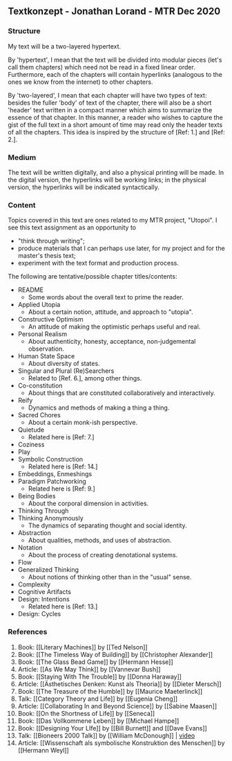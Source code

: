 
## Textkonzept - Jonathan Lorand - MTR Dec 2020

### Structure

My text will be a two-layered hypertext.

By 'hypertext', I mean that the text will be divided into modular pieces (let's call them chapters) which need not be read in a fixed linear order. Furthermore, each of the chapters will contain hyperlinks (analogous to the ones we know from the internet) to other chapters.

By 'two-layered', I mean that each chapter will have two types of text: besides the fuller 'body' of text of the chapter, there will also be a short 'header' text written in a compact manner which aims to summarize the essence of that chapter. In this manner, a reader who wishes to capture the gist of the full text in a short amount of time may read only the header texts of all the chapters. This idea is inspired by the structure of [Ref: 1.] and [Ref: 2.].  

### Medium

The text will be written digitally, and also a physical printing will be made.
In the digital version, the hyperlinks will be working links; in the physical version, the hyperlinks will be indicated syntactically.  

### Content

Topics covered in this text are ones related to my MTR project, "Utopoi". 
I see this text assignment as an opportunity to

* "think through writing";
* produce materials that I can perhaps use later, for my project and for the master's thesis text;
* experiment with the text format and production process.

The following are tentative/possible chapter titles/contents:

* README
	* Some words about the overall text to prime the reader. 
* Applied Utopia
	* About a certain notion, attitude, and approach to "utopia".
* Constructive Optimism
	* An attitude of making the optimistic perhaps useful and real. 
* Personal Realism
	* About authenticity, honesty, acceptance, non-judgemental observation. 
* Human State Space
	* About diversity of states. 
* Singular and Plural (Re)Searchers
	* Related to [Ref. 6.], among other things.
* Co-constitution
	* About things that are constituted collaboratively and interactively.  
* Reify
	* Dynamics and methods of making a thing a thing.
* Sacred Chores
	* About a certain monk-ish perspective.
* Quietude
	* Related here is [Ref: 7.]
* Coziness
* Play
* Symbolic Construction
	* Related here is [Ref: 14.]
* Embeddings, Enmeshings
* Paradigm Patchworking
	* Related here is [Ref: 9.]
* Being Bodies
	* About the corporal dimension in activities.  
* Thinking Through
* Thinking Anonymously
	* The dynamics of separating thought and social identity.
* Abstraction
	* About qualities, methods, and uses of abstraction. 
* Notation
	* About the process of creating denotational systems.
* Flow
* Generalized Thinking 
	* About notions of thinking other than in the "usual" sense.
* Complexity
* Cognitive Artifacts
* Design: Intentions
	* Related here is [Ref: 13.]
* Design: Cycles
	


### References

1. Book: [[Literary Machines]] by [[Ted Nelson]] 
2. Book: [[The Timeless Way of Building]] by [[Christopher Alexander]]
3. Book: [[The Glass Bead Game]] by [[Hermann Hesse]]
4. Article: [[As We May Think]] by [[Vannevar Bush]]
5. Book: [[Staying With The Trouble]] by [[Donna Haraway]]
6. Article: [[Ästhetisches Denken: Kunst als Theoria]] by [[Dieter Mersch]]
7. Book: [[The Treasure of the Humble]] by [[Maurice Maeterlinck]]
8. Talk: [[Category Theory and Life]] by [[Eugenia Cheng]]
9. Article: [[Collaborating In and Beyond Science]] by [[Sabine Maasen]]
10. Book: [[On the Shortness of Life]] by [[Seneca]]
11. Book: [[Das Vollkommene Leben]] by [[Michael Hampe]]
12. Book: [[Designing Your LIfe]] by [[Bill Burnett]] and [[Dave Evans]]
13. Talk: [[Bioneers 2000 Talk]] by [[William McDonough]] | [video](https://www.youtube.com/watch?v=J8EMFaYvH_A)
14. Article: [[Wissenschaft als symbolische Konstruktion des Menschen]] by [[Hermann Weyl]]
	